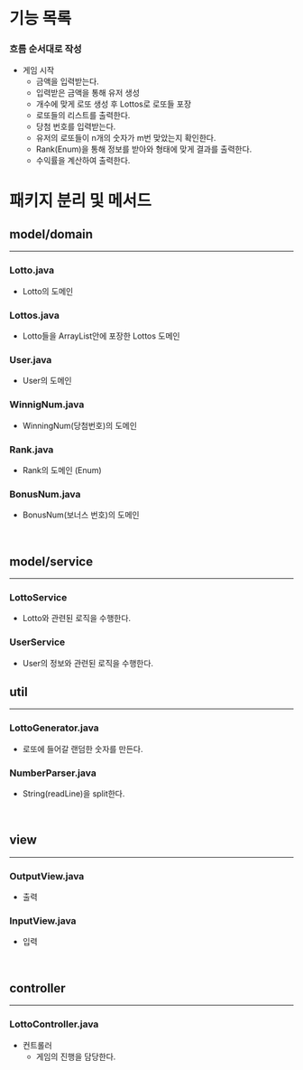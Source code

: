 # 기능 목록
### 흐름 순서대로 작성
- 게임 시작
  - 금액을 입력받는다.
  - 입력받은 금액을 통해 유저 생성
  - 개수에 맞게 로또 생성 후 Lottos로 로또들 포장
  - 로또들의 리스트를 출력한다.
  - 당첨 번호를 입력받는다.
  - 유저의 로또들이 n개의 숫자가 m번 맞았는지 확인한다.
  - Rank(Enum)을 통해 정보를 받아와 형태에 맞게 결과를 출력한다.
  - 수익률을 계산하여 출력한다.

# 패키지 분리 및 메서드
## model/domain

---
### Lotto.java 
- Lotto의 도메인

### Lottos.java
- Lotto들을 ArrayList안에 포장한 Lottos 도메인

### User.java
- User의 도메인

### WinnigNum.java
- WinningNum(당첨번호)의 도메인

### Rank.java
- Rank의 도메인 (Enum)

### BonusNum.java
- BonusNum(보너스 번호)의 도메인

<br>

## model/service

---
### LottoService
- Lotto와 관련된 로직을 수행한다.

### UserService
- User의 정보와 관련된 로직을 수행한다.

## util

---
### LottoGenerator.java
- 로또에 들어갈 랜덤한 숫자를 만든다.

### NumberParser.java
- String(readLine)을 split한다.

<br>

## view

---
### OutputView.java
- 출력

### InputView.java
- 입력

<br>

## controller

---
### LottoController.java
- 컨트롤러
  - 게임의 진행을 담당한다.
